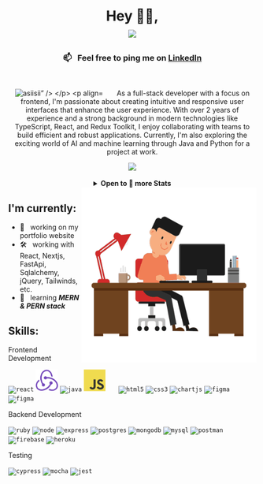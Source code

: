                                                                                            
<h1 align="center">Hey 👋🏽, <br/><img src="https://readme-typing-svg.herokuapp.com?font=sans-serif&color=58A5FF&size=21&center=true&lines=I'm+Ashish+(MERN-Stack+Engineer);Welcome+to+my+GitHub+Profile"><br/>
</h1>

<div align="center">
  
### 📫  &nbsp; Feel free to ping me on [LinkedIn](https://www.linkedin.com/in/asiisii/) 
  
</div>

<br/>


<p align="center">
  <img src="https://komarev.com/ghpvc/?username=asiisii&label=Views&color=blue&style=plastic" alt="asiisii” /> 
</p> 

<p align="center">
  &nbsp; &nbsp; &nbsp; As a full-stack developer with a focus on frontend, I'm passionate about creating intuitive and responsive user interfaces that enhance the user experience. With over 2 years of experience and a strong background in modern technologies like TypeScript, React, and Redux Toolkit, I enjoy collaborating with teams to build efficient and robust applications. Currently, I'm also exploring the exciting world of AI and machine learning through Java and Python for a project at work. 
</p>

<p align="center">
  <img src="https://github-readme-stats.vercel.app/api/top-langs?username=asiisii&show_icons=true&locale=en&layout=compact&theme=tokyonight" />  
</p>
<!--
<details align="center"> 
  <summary><b>☄️ Streaks</b></summary>

  <br />
  <img src="https://github-readme-streak-stats.herokuapp.com/?user=asiisii&theme=tokyonight" />
</details>
-->


<details align="center">	
  <summary><b>Open to 👀  more Stats</b></summary>
  <br />
  <a height="200em" href="https://github.com/asiisii">
  <img  src="https://github-readme-stats.vercel.app/api/?username=asiisii&show_icons=true&theme=tokyonight" width="420px"/>
  <img src="https://github-readme-streak-stats.herokuapp.com/?user=asiisii&theme=tokyonight" width="420px" />
  
  </a>
</details>





<img align="right" height="355" width="355" alt="" src="./assests/coder.gif" />

**<h2 align="left">I'm currently: </h2>**
<!--
- 🔭  &nbsp; working on [Pokédex](https://github.com/asiisii/Pokedex) project

  with progressive knowledge and experience in  Video Conferencing and Engineering. Seeking opportunities to cross-collaborate in a front-end development environment to provide user-friendly solutions while executing on business objectives and increasing overall efficiency. 
or <a href="mailto:ashishmalla45@gmail.com">Email</a>
                                           ### 💬  &nbsp; Ask me about anything tech related, I'm happy to help
  **<h2 align="center">My GitHub: </h2>**  
-->
- 🔭  &nbsp; working on my portfolio website
- 🛠 &nbsp; working with React, Nextjs, FastApi, Sqlalchemy, jQuery, Tailwinds, etc.
- 🌱  &nbsp; learning ***MERN & PERN stack***
 

**<h2 align="left">Skills:</h2>**

<p align="left">Frontend Development</p>
  <code><img src="https://www.vectorlogo.zone/logos/reactjs/reactjs-icon.svg" alt="react" width="45" height="45"/></code>
  <code><img src="https://raw.githubusercontent.com/devicons/devicon/master/icons/redux/redux-original.svg" alt="redux" width="45" height="45"/></code>
  <code><img src="https://www.vectorlogo.zone/logos/java/java-icon.svg" alt="java" width="45" height="45"/></code>
  <code><img src="https://raw.githubusercontent.com/devicons/devicon/master/icons/javascript/javascript-original.svg" alt="javascript" width="45" height="45"/>   </code>
  <code><img src="https://www.vectorlogo.zone/logos/w3_html5/w3_html5-icon.svg" alt="html5" width="45" height="45"/></code>
  <code><img src="https://www.vectorlogo.zone/logos/w3_css/w3_css-icon.svg" alt="css3" width="45" height="45"/></code>
  <code><img src="https://www.chartjs.org/media/logo-title.svg" alt="chartjs" width="45" height="45"/></code>
  <code><img src="https://www.vectorlogo.zone/logos/figma/figma-icon.svg" alt="figma" width="45" height="45"/></code>
  <code><img src="https://www.vectorlogo.zone/logos/tailwindcss/tailwindcss-icon.svg" alt="figma" width="45" height="45"/></code>                                                                                                    
  
<p align="left">Backend Development</p>
  <code><img src="https://www.vectorlogo.zone/logos/ruby-lang/ruby-lang-icon.svg" alt="ruby" width="45" height="45"/></code>
  <code><img src="https://www.vectorlogo.zone/logos/nodejs/nodejs-icon.svg" alt="node" width="45" height="45"/></code>
  <code><img src="https://www.vectorlogo.zone/logos/expressjs/expressjs-icon.svg" alt="express" width="45" height="45"/></code>
  <code><img src="https://www.vectorlogo.zone/logos/postgresql/postgresql-icon.svg" alt="postgres" width="45" height="45"/></code>
  <code><img src="https://www.vectorlogo.zone/logos/mongodb/mongodb-icon.svg" alt="mongodb" width="45" height="45"/></code>
  <code><img src="https://www.vectorlogo.zone/logos/mysql/mysql-official.svg" alt="mysql" width="45" height="45"/></code>
  <code><img src="https://www.vectorlogo.zone/logos/getpostman/getpostman-icon.svg" alt="postman" width="45" height="45"/></code>
  <code><img src="https://www.vectorlogo.zone/logos/firebase/firebase-icon.svg" alt="firebase" width="45" height="45"/></code>
  <code><img src="https://www.vectorlogo.zone/logos/heroku/heroku-icon.svg" alt="heroku" width="45" height="45"/></code>
 

<p align="left">Testing</p>
<code><img src="https://raw.githubusercontent.com/simple-icons/simple-icons/6e46ec1fc23b60c8fd0d2f2ff46db82e16dbd75f/icons/cypress.svg" alt="cypress" width="45" height="45"/></code>
<code><img src="https://www.vectorlogo.zone/logos/mochajs/mochajs-icon.svg" alt="mocha" width="45" height="45"/></code>
<code><img src="https://www.vectorlogo.zone/logos/jestjsio/jestjsio-icon.svg" alt="jest" width="45" height="45"/></code>
  
<!--
<hr/><hr/><hr/>
-->


  
  




<!--
**asiisii/asiisii** is a ✨ _special_ ✨ repository because its `README.md` (this file) appears on your GitHub profile.

Here are some ideas to get you started:
Don't compare yourself with others and just be the better version of yourself
- 🔭 I’m currently working on ...
- 🌱 I’m currently learning ...
- 👯 I’m looking to collaborate on ...
- 🤔 I’m looking for help with ...
- 💬 Ask me about ...
- 📫 How to reach me: ...
- 😄 Pronouns: ...
- ⚡ Fun fact: ...
-->
